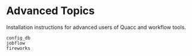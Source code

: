 # Advanced Topics

Installation instructions for advanced users of Quacc and workflow tools.

```{toctree}
config_db
jobflow
fireworks
```
